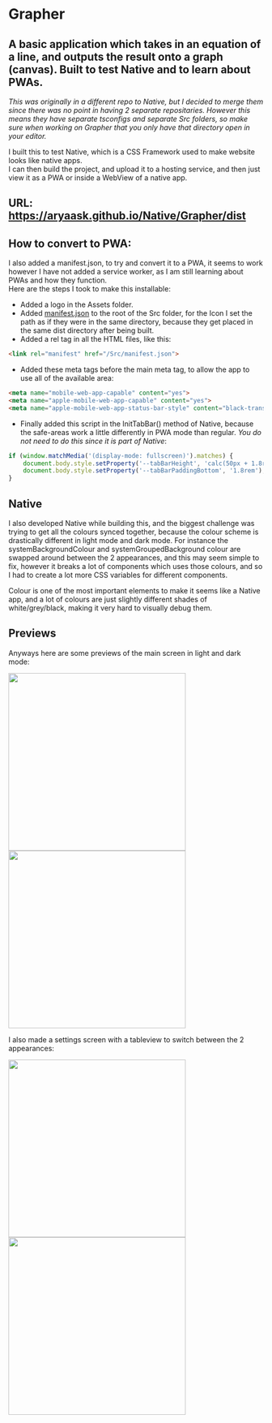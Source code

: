 # Grapher
## A basic application which takes in an equation of a line, and outputs the result onto a graph (canvas). Built to test Native and to learn about PWAs.
*This was originally in a different repo to Native, but I decided to merge them since there was no point in having 2 separate repositaries. However this means they have separate tsconfigs and separate Src folders, so make sure when working on Grapher that you only have that directory open in your editor.*

I built this to test Native, which is a CSS Framework used to make website looks like native apps.\
I can then build the project, and upload it to a hosting service, and then just view it as a PWA or inside a WebView of a native app.

## URL: https://aryaask.github.io/Native/Grapher/dist

## How to convert to PWA:
I also added a manifest.json, to try and convert it to a PWA, it seems to work however I have not added a service worker, as I am still learning about PWAs and how they function.\
Here are the steps I took to make this installable:
- Added a logo in the Assets folder.
- Added [manifest.json](Src/manifest.json) to the root of the Src folder, for the Icon I set the path as if they were in the same directory, because they get placed in the same dist directory after being built.
- Added a rel tag in all the HTML files, like this:
```html
<link rel="manifest" href="/Src/manifest.json">
```
- Added these meta tags before the main meta tag, to allow the app to use all of the available area:
```html
<meta name="mobile-web-app-capable" content="yes">
<meta name="apple-mobile-web-app-capable" content="yes">
<meta name="apple-mobile-web-app-status-bar-style" content="black-translucent">
```
- Finally added this script in the InitTabBar() method of Native, because the safe-areas work a little differently in PWA mode than regular. *You do not need to do this since it is part of Native*:
```javascript
if (window.matchMedia('(display-mode: fullscreen)').matches) {
    document.body.style.setProperty('--tabBarHeight', 'calc(50px + 1.8rem)');
    document.body.style.setProperty('--tabBarPaddingBottom', '1.8rem');
}
```

## Native
I also developed Native while building this, and the biggest challenge was trying to get all the colours synced together, because the colour scheme is drastically different in light mode and dark mode. For instance the systemBackgroundColour and systemGroupedBackground colour are swapped around between the 2 appearances, and this may seem simple to fix, however it breaks a lot of components which uses those colours, and so I had to create a lot more CSS variables for different components.

Colour is one of the most important elements to make it seems like a Native app, and a lot of colours are just slightly different shades of white/grey/black, making it very hard to visually debug them.

## Previews
Anyways here are some previews of the main screen in light and dark mode:

<p float="left"> 
  <img src="Previews/MainLight.png?raw=true" width="350" />
  <img src="Previews/MainDark.png?raw=true" width="350" /> 
</p>

I also made a settings screen with a tableview to switch between the 2 appearances:

<p float="left">
  <img src="Previews/SettingsLight.png?raw=true" width="350" />
  <img src="Previews/SettingsDark.png?raw=true" width="350" /> 
</p>